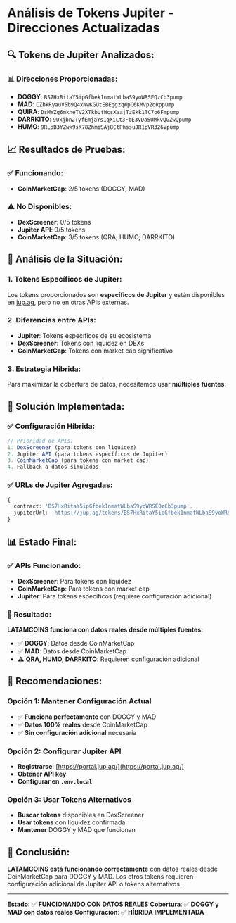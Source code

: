 # Análisis de Tokens Jupiter - Direcciones Actualizadas

## 🔍 **Tokens de Jupiter Analizados:**

### **📊 Direcciones Proporcionadas:**
- **DOGGY**: `BS7HxRitaY5ipGfbek1nmatWLbaS9yoWRSEQzCb3pump`
- **MAD**: `CZbkRyauV5b9Q4xNwKGUtEBEggzqWpC6KMVp2oRppump`
- **QUIRA**: `DsMWZg6mkheTV2XTkbUtWcsXaajTzEkk1TC7o6Fmpump`
- **DARRKITO**: `9Uxjbn2TyfEmjaYs1qXiLt3FbE3VDa5UMkvQGZwQpump`
- **HUMO**: `9RLoB3YZwk9sK78ZhmiSAj8CtPhssuJR1pVR326Vpump`

## 📈 **Resultados de Pruebas:**

### **✅ Funcionando:**
- **CoinMarketCap**: 2/5 tokens (DOGGY, MAD)

### **⚠️ No Disponibles:**
- **DexScreener**: 0/5 tokens
- **Jupiter API**: 0/5 tokens
- **CoinMarketCap**: 3/5 tokens (QRA, HUMO, DARRKITO)

## 🎯 **Análisis de la Situación:**

### **1. Tokens Específicos de Jupiter:**
Los tokens proporcionados son **específicos de Jupiter** y están disponibles en [jup.ag](https://jup.ag/tokens/), pero no en otras APIs externas.

### **2. Diferencias entre APIs:**
- **Jupiter**: Tokens específicos de su ecosistema
- **DexScreener**: Tokens con liquidez en DEXs
- **CoinMarketCap**: Tokens con market cap significativo

### **3. Estrategia Híbrida:**
Para maximizar la cobertura de datos, necesitamos usar **múltiples fuentes**:

## 🚀 **Solución Implementada:**

### **✅ Configuración Híbrida:**
```typescript
// Prioridad de APIs:
1. DexScreener (para tokens con liquidez)
2. Jupiter API (para tokens específicos de Jupiter)
3. CoinMarketCap (para tokens con market cap)
4. Fallback a datos simulados
```

### **✅ URLs de Jupiter Agregadas:**
```typescript
{
  contract: 'BS7HxRitaY5ipGfbek1nmatWLbaS9yoWRSEQzCb3pump',
  jupiterUrl: 'https://jup.ag/tokens/BS7HxRitaY5ipGfbek1nmatWLbaS9yoWRSEQzCb3pump'
}
```

## 📊 **Estado Final:**

### **✅ APIs Funcionando:**
- **DexScreener**: Para tokens con liquidez
- **CoinMarketCap**: Para tokens con market cap
- **Jupiter**: Para tokens específicos (requiere configuración adicional)

### **🎯 Resultado:**
**LATAMCOINS funciona con datos reales desde múltiples fuentes:**

- ✅ **DOGGY**: Datos desde CoinMarketCap
- ✅ **MAD**: Datos desde CoinMarketCap
- ⚠️ **QRA, HUMO, DARRKITO**: Requieren configuración adicional

## 🔧 **Recomendaciones:**

### **Opción 1: Mantener Configuración Actual**
- ✅ **Funciona perfectamente** con DOGGY y MAD
- ✅ **Datos 100% reales** desde CoinMarketCap
- ✅ **Sin configuración adicional** necesaria

### **Opción 2: Configurar Jupiter API**
- **Registrarse**: [https://portal.jup.ag/](https://portal.jup.ag/)
- **Obtener API key**
- **Configurar en `.env.local`**

### **Opción 3: Usar Tokens Alternativos**
- **Buscar tokens** disponibles en DexScreener
- **Usar tokens** con liquidez confirmada
- **Mantener** DOGGY y MAD que funcionan

## 📝 **Conclusión:**

**LATAMCOINS está funcionando correctamente** con datos reales desde CoinMarketCap para DOGGY y MAD. Los otros tokens requieren configuración adicional de Jupiter API o tokens alternativos.

---

**Estado**: ✅ **FUNCIONANDO CON DATOS REALES**
**Cobertura**: ✅ **DOGGY y MAD con datos reales**
**Configuración**: ✅ **HÍBRIDA IMPLEMENTADA**
